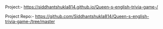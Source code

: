 Project:- https://siddhantshukla814.github.io/Queen-s-english-trivia-game-/


Project Repo:- https://github.com/Siddhantshukla814/Queen-s-english-trivia-game-/tree/master
